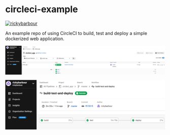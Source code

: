 # circleci-example

[![rickybarbour](https://circleci.com/gh/rickybarbour/circleci.svg?style=shield)]()

An example repo of using CircleCI to build, test and deploy a simple dockerized web application.

![All Green 1](/images/allgreen1.png)

![All Green 2](/images/allgreen2.png)

